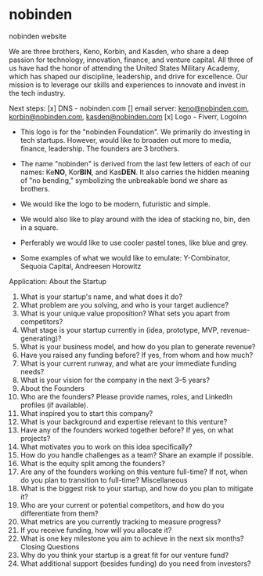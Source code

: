 # nobinden
nobinden website

We are three brothers, Keno, Korbin, and Kasden, who share a deep passion for technology, innovation, finance, and venture capital. All three of us have had the honor of attending the United States Military Academy, which has shaped our discipline, leadership, and drive for excellence. Our mission is to leverage our skills and experiences to innovate and invest in the tech industry.


Next steps:
[x] DNS - nobinden.com
[] email server: keno@nobinden.com, korbin@nobinden.com, kasden@nobinden.com
[x] Logo - Fiverr, Logoinn
- This logo is for the "nobinden Foundation". We primarily do investing in tech startups. However, would like to broaden out more to media, finance,  leadership. The founders are 3 brothers.
- The name "nobinden" is derived from the last few letters of each of our names: Ke**NO**, Kor**BIN**, and Kas**DEN**. It also carries the hidden meaning of "no bending," symbolizing the unbreakable bond we share as brothers.

- We would like the logo to be modern, futuristic and simple. 
- We would also like to play around with the idea of stacking no, bin, den in a square. 
- Perferably we would like to use cooler pastel tones, like blue and grey.
- Some examples of what we would like to emulate: Y-Combinator, Sequoia Capital, Andreesen Horowitz

Application:
About the Startup
1. What is your startup's name, and what does it do?
2. What problem are you solving, and who is your target audience?
3. What is your unique value proposition? What sets you apart from competitors?
4. What stage is your startup currently in (idea, prototype, MVP, revenue-generating)?
5. What is your business model, and how do you plan to generate revenue?
6. Have you raised any funding before? If yes, from whom and how much?
7. What is your current runway, and what are your immediate funding needs?
8. What is your vision for the company in the next 3–5 years?
9. About the Founders
10. Who are the founders? Please provide names, roles, and LinkedIn profiles (if available).
11. What inspired you to start this company?
12. What is your background and expertise relevant to this venture?
13. Have any of the founders worked together before? If yes, on what projects?
14. What motivates you to work on this idea specifically?
15. How do you handle challenges as a team? Share an example if possible.
16. What is the equity split among the founders?
17. Are any of the founders working on this venture full-time? If not, when do you plan to transition to full-time?
Miscellaneous
18. What is the biggest risk to your startup, and how do you plan to mitigate it?
19. Who are your current or potential competitors, and how do you differentiate from them?
20. What metrics are you currently tracking to measure progress?
21. If you receive funding, how will you allocate it?
22. What is one key milestone you aim to achieve in the next six months?
Closing Questions
23. Why do you think your startup is a great fit for our venture fund?
24. What additional support (besides funding) do you need from investors?
